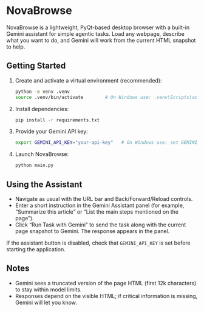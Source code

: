 # NovaBrowse

NovaBrowse is a lightweight, PyQt-based desktop browser with a built-in Gemini assistant for simple agentic tasks. Load any webpage, describe what you want to do, and Gemini will work from the current HTML snapshot to help.

## Getting Started

1. Create and activate a virtual environment (recommended):
   ```bash
   python -m venv .venv
   source .venv/bin/activate        # On Windows use: .venv\Scripts\activate
   ```
2. Install dependencies:
   ```bash
   pip install -r requirements.txt
   ```
3. Provide your Gemini API key:
   ```bash
   export GEMINI_API_KEY="your-api-key"   # On Windows use: set GEMINI_API_KEY=your-api-key
   ```
4. Launch NovaBrowse:
   ```bash
   python main.py
   ```

## Using the Assistant



- Navigate as usual with the URL bar and Back/Forward/Reload controls.
- Enter a short instruction in the Gemini Assistant panel (for example, “Summarize this article” or “List the main steps mentioned on the page”).
- Click “Run Task with Gemini” to send the task along with the current page snapshot to Gemini. The response appears in the panel.

If the assistant button is disabled, check that `GEMINI_API_KEY` is set before starting the application.

## Notes

- Gemini sees a truncated version of the page HTML (first 12k characters) to stay within model limits.
- Responses depend on the visible HTML; if critical information is missing, Gemini will let you know.
